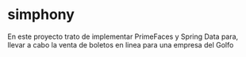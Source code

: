 simphony
========

En este proyecto trato de implementar PrimeFaces y Spring Data para, llevar a cabo la venta de boletos en linea para una empresa del Golfo
